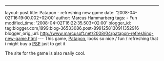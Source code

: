 ---
layout: post
title: Patapon - refreshing new game date: '2008-04-02T16:19:00.002+02:00'
author: Marcus Hammarberg
tags: - Fun
modified_time: '2008-04-02T16:22:35.503+02:00'
blogger_id: tag:blogger.com,1999:blog-36533086.post-8991258130911352916
blogger_orig_url: http://www.marcusoft.net/2008/04/patapon-refreshing-new-game.html ---
This game, [Patapon](http://www.us.playstation.com/patapon/), looks so
nice / fun / refreshing that i might buy a
[PSP](http://www.us.playstation.com/PSP/About) just to get it



The site for the game is also really cool.
